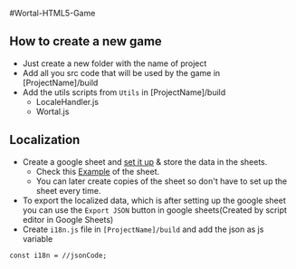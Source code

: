 #Wortal-HTML5-Game


## How to create a new game
- Just create a new folder with the name of project
- Add all you src code that will be used by the game in [ProjectName]/build
- Add the utils scripts from `Utils` in [ProjectName]/build
  - LocaleHandler.js
  - Wortal.js

## Localization

- Create a google sheet and [set it up](http://blog.pamelafox.org/2013/06/exporting-google-spreadsheet-as-json.html) & store the data in the sheets.
  - Check this [Example](https://docs.google.com/spreadsheets/d/1Hrus3NYvwjRRtNYygGNIJmj_5-cwJG9ta1iB-l6LrM8/edit?usp=sharing) of the sheet.
  - You can later create copies of the sheet so don't have to set up the sheet every time. 
- To export the localized data, which is after setting up the google sheet you can use the `Export JSON` button in google sheets(Created by script editor in Google Sheets)
- Create `i18n.js` file in `[ProjectName]/build` and add the json as js variable 
```
const i18n = //jsonCode;
```
